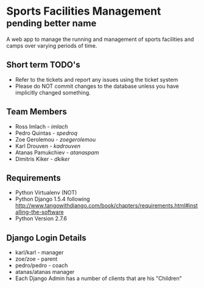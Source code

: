 Sports Facilities Management <sup>pending better name</sup>
============================

A web app to manage the running and management of sports facilities and camps over varying periods of time.

Short term TODO's
-----------------

* Refer to the tickets and report any issues using the ticket system
* Please do NOT commit changes to the database unless you have implicitly changed something.


Team Members
------------

* Ross Imlach  - _imlach_
* Pedro Quintas -  _spedroq_
* Zoe Gerolemou -  _zoegerolemou_
* Karl Drouven  - _kadrouven_
* Atanas Pamukchiev - _atanaspam_
* Dimitris Kiker - _dkiker_


Requirements
------------

* Python Virtualenv (NOT)
* Python Django 1.5.4 following http://www.tangowithdjango.com/book/chapters/requirements.html#installing-the-software
* Python Version 2.7.6

Django Login Details
--------------------

* karl/karl - manager
* zoe/zoe - parent
* pedro/pedro - coach
* atanas/atanas manager
* Each Django Admin has a number of clients that are his "Children"

